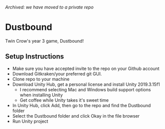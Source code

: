 _Archived: we have moved to a private repo_

# Dustbound
Twin Crow's year 3 game, Dustbound!

## Setup Instructions
 - Make sure you have accepted invite to the repo on your Github account
 - Download Gitkraken/your preferred git GUI.
 - Clone repo to your machine
 - Download Unity Hub, get a personal license and install Unity 2019.3.15f1
   - I recommend selecting Mac and Windows build support options when installing Unity
   - Get coffee while Unity takes it's sweet time
 - In Unity Hub, click Add, then go to the repo and find the Dustbound folder
 - Select the Dustbound folder and click Okay in the file browser
 - Run Unity project
